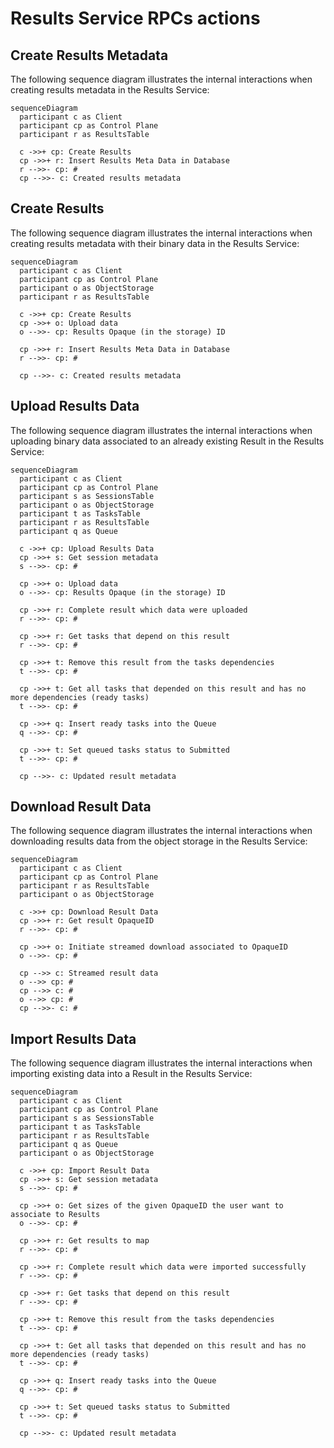 # Results Service RPCs actions

## Create Results Metadata

The following sequence diagram illustrates the internal interactions when creating results metadata in the Results Service:

```mermaid
sequenceDiagram
  participant c as Client
  participant cp as Control Plane
  participant r as ResultsTable

  c ->>+ cp: Create Results
  cp ->>+ r: Insert Results Meta Data in Database
  r -->>- cp: #
  cp -->>- c: Created results metadata
```

## Create Results

The following sequence diagram illustrates the internal interactions when creating results metadata with their binary data in the Results Service:

```mermaid
sequenceDiagram
  participant c as Client
  participant cp as Control Plane
  participant o as ObjectStorage
  participant r as ResultsTable

  c ->>+ cp: Create Results
  cp ->>+ o: Upload data
  o -->>- cp: Results Opaque (in the storage) ID

  cp ->>+ r: Insert Results Meta Data in Database
  r -->>- cp: #

  cp -->>- c: Created results metadata
```

## Upload Results Data

The following sequence diagram illustrates the internal interactions when uploading binary data associated to an already existing Result in the Results Service:

```mermaid
sequenceDiagram
  participant c as Client
  participant cp as Control Plane
  participant s as SessionsTable
  participant o as ObjectStorage
  participant t as TasksTable
  participant r as ResultsTable
  participant q as Queue

  c ->>+ cp: Upload Results Data
  cp ->>+ s: Get session metadata
  s -->>- cp: #

  cp ->>+ o: Upload data
  o -->>- cp: Results Opaque (in the storage) ID

  cp ->>+ r: Complete result which data were uploaded
  r -->>- cp: #

  cp ->>+ r: Get tasks that depend on this result
  r -->>- cp: #

  cp ->>+ t: Remove this result from the tasks dependencies
  t -->>- cp: #

  cp ->>+ t: Get all tasks that depended on this result and has no more dependencies (ready tasks)
  t -->>- cp: #

  cp ->>+ q: Insert ready tasks into the Queue
  q -->>- cp: #

  cp ->>+ t: Set queued tasks status to Submitted
  t -->>- cp: #

  cp -->>- c: Updated result metadata
```

## Download Result Data

The following sequence diagram illustrates the internal interactions when downloading results data from the object storage in the Results Service:

```mermaid
sequenceDiagram
  participant c as Client
  participant cp as Control Plane
  participant r as ResultsTable
  participant o as ObjectStorage

  c ->>+ cp: Download Result Data
  cp ->>+ r: Get result OpaqueID
  r -->>- cp: #

  cp ->>+ o: Initiate streamed download associated to OpaqueID
  o -->>- cp: #

  cp -->> c: Streamed result data
  o -->> cp: #
  cp -->> c: #
  o -->> cp: #
  cp -->>- c: #
```

## Import Results Data


The following sequence diagram illustrates the internal interactions when importing existing data into a Result in the Results Service:

```mermaid
sequenceDiagram
  participant c as Client
  participant cp as Control Plane
  participant s as SessionsTable
  participant t as TasksTable
  participant r as ResultsTable
  participant q as Queue
  participant o as ObjectStorage

  c ->>+ cp: Import Result Data
  cp ->>+ s: Get session metadata
  s -->>- cp: #

  cp ->>+ o: Get sizes of the given OpaqueID the user want to associate to Results
  o -->>- cp: #

  cp ->>+ r: Get results to map
  r -->>- cp: #

  cp ->>+ r: Complete result which data were imported successfully
  r -->>- cp: #

  cp ->>+ r: Get tasks that depend on this result
  r -->>- cp: #

  cp ->>+ t: Remove this result from the tasks dependencies
  t -->>- cp: #

  cp ->>+ t: Get all tasks that depended on this result and has no more dependencies (ready tasks)
  t -->>- cp: #

  cp ->>+ q: Insert ready tasks into the Queue
  q -->>- cp: #

  cp ->>+ t: Set queued tasks status to Submitted
  t -->>- cp: #

  cp -->>- c: Updated result metadata
```

